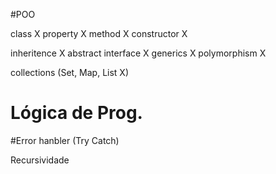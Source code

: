 #POO

class X
property X
method X
constructor X

inheritence X
abstract
interface X
generics X
polymorphism X

collections (Set, Map, List X)

# Lógica de Prog.

#Error hanbler (Try Catch)

Recursividade
